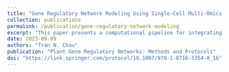 ```yaml
---
title: "Gene Regulatory Network Modeling Using Single-Cell Multi-Omics in Plants"
collection: publications
permalink: /publication/gene-regulatory-network-modeling
excerpt: "This paper presents a computational pipeline for integrating single-cell RNA-seq and ATAC-seq data to construct gene regulatory networks in plants, with demonstrated applicability across species."
date: 2023-09-09
authors: "Tran N. Chau"
publication: "Plant Gene Regulatory Networks: Methods and Protocols"
doi: "https://link.springer.com/protocol/10.1007/978-1-0716-3354-0_16"
---
```

